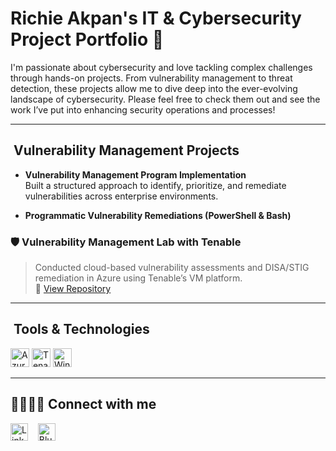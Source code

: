 # Richie Akpan's IT & Cybersecurity Project Portfolio 🔐  

I'm passionate about cybersecurity and love tackling complex challenges through hands-on projects. From vulnerability management to threat detection, these projects allow me to dive deep into the ever-evolving landscape of cybersecurity. Please feel free to check them out and see the work I’ve put into enhancing security operations and processes!

---

## ​​ Vulnerability Management Projects  
- **Vulnerability Management Program Implementation**  
   Built a structured approach to identify, prioritize, and remediate vulnerabilities across enterprise environments.

- **Programmatic Vulnerability Remediations (PowerShell & Bash)**  
### 🛡️ Vulnerability Management Lab with Tenable  
> Conducted cloud-based vulnerability assessments and DISA/STIG remediation in Azure using Tenable’s VM platform.  
📁 [View Repository](https://github.com/IamMufasa/Vulnerability-Management-Lab-with-Tenable)

---
## ​​ Tools & Technologies  

<p>
  <img src="https://cdn.simpleicons.org/microsoftazure/000000" height="30" alt="Azure" />
  <img src="https://cdn.simpleicons.org/tenable/000000" height="30" alt="Tenable" />
  <img src="https://cdn.simpleicons.org/microsoftsecurity/000000" height="30" alt="Windows Defender" />
</p>



---

## 🫱🏾‍🫲🏼 Connect with me

[<img src="https://img.icons8.com/ios-filled/50/000000/linkedin.png" width="28" alt="LinkedIn" />](https://www.linkedin.com/in/richardakpan)
&nbsp;&nbsp;
[<img src="https://cdn.simpleicons.org/bluesky/000000" width="28" alt="Bluesky" />](https://bsky.app/profile/hellorichie.bsky.social)


